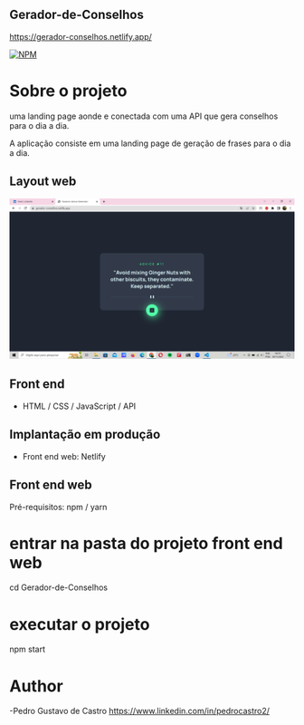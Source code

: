 ## Gerador-de-Conselhos
https://gerador-conselhos.netlify.app/

[![NPM](https://img.shields.io/npm/l/react)](https://github.com/devsuperior/sds1-wmazoni/blob/master/LICENSE) 

# Sobre o projeto

uma landing page aonde e conectada com uma API que gera conselhos para o dia a dia.

A aplicação consiste em uma landing page de geração de frases para o dia a dia.

## Layout web
![Web 1](https://github.com/PedroCastrro/Gerador-de-Conselhos/blob/main/layout.png)


## Front end
- HTML / CSS / JavaScript / API

## Implantação em produção
- Front end web: Netlify


## Front end web
Pré-requisitos: npm / yarn


# entrar na pasta do projeto front end web
cd Gerador-de-Conselhos


# executar o projeto
npm start

# Author

-Pedro Gustavo de Castro
https://www.linkedin.com/in/pedrocastro2/

